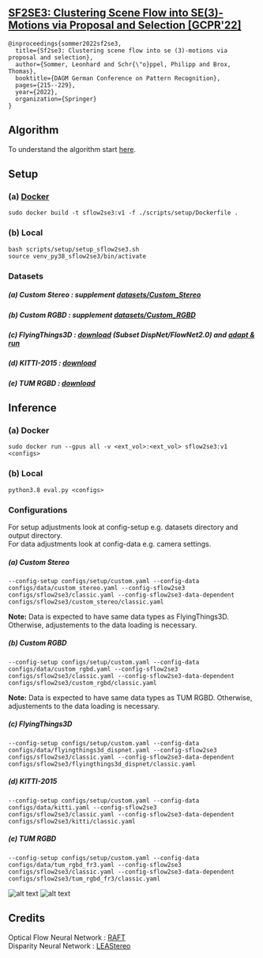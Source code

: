 
## [SF2SE3: Clustering Scene Flow into SE(3)-Motions via Proposal and Selection [GCPR'22]](https://arxiv.org/pdf/2209.08532.pdf)

```
@inproceedings{sommer2022sf2se3,
  title={Sf2se3: Clustering scene flow into se (3)-motions via proposal and selection},
  author={Sommer, Leonhard and Schr{\"o}ppel, Philipp and Brox, Thomas},
  booktitle={DAGM German Conference on Pattern Recognition},
  pages={215--229},
  year={2022},
  organization={Springer}
}
```


## Algorithm
To understand the algorithm start [here](tensor_operations/retrieval/sflow2se3/proposal_selection.py).

## Setup 

### (a) [Docker](scripts/setup/docker.md)    
`sudo docker build -t sflow2se3:v1 -f ./scripts/setup/Dockerfile . `

### (b) Local  
`bash scripts/setup/setup_sflow2se3.sh`  
`source venv_py38_sflow2se3/bin/activate`  

### Datasets
##### (a) Custom Stereo : supplement [datasets/Custom_Stereo](datasets/Custom_Stereo)  
##### (b) Custom RGBD : supplement [datasets/Custom_RGBD](datasets/Custom_RGBD)  
##### (c) FlyingThings3D : [download](https://lmb.informatik.uni-freiburg.de/resources/datasets/SceneFlowDatasets.en.html) (Subset DispNet/FlowNet2.0) and [adapt & run](scripts/setup/datasets/flyingthings3d_dispnet_2_seq_data.py) 
##### (d) KITTI-2015 : [download](http://www.cvlibs.net/datasets/kitti/eval_scene_flow.php?benchmark=stereo)
##### (e) TUM RGBD : [download](https://vision.in.tum.de/data/datasets/rgbd-dataset/download)

## Inference

### (a) Docker
`sudo docker run --gpus all -v <ext_vol>:<ext_vol> sflow2se3:v1 <configs>`

### (b) Local
`python3.8 eval.py <configs>`  


### Configurations

For setup adjustments look at config-setup e.g. datasets directory and output directory.  
For data adjustments look at config-data e.g. camera settings.

##### (a) Custom Stereo
`--config-setup configs/setup/custom.yaml --config-data configs/data/custom_stereo.yaml --config-sflow2se3 configs/sflow2se3/classic.yaml --config-sflow2se3-data-dependent configs/sflow2se3/custom_stereo/classic.yaml`  

**Note:** Data is expected to have same data types as FlyingThings3D. Otherwise, adjustements to the data loading is necessary.

##### (b) Custom RGBD
`--config-setup configs/setup/custom.yaml --config-data configs/data/custom_rgbd.yaml --config-sflow2se3 configs/sflow2se3/classic.yaml --config-sflow2se3-data-dependent configs/sflow2se3/custom_rgbd/classic.yaml`  

**Note:** Data is expected to have same data types as TUM RGBD. Otherwise, adjustements to the data loading is necessary.

##### (c) FlyingThings3D
`--config-setup configs/setup/custom.yaml --config-data configs/data/flyingthings3d_dispnet.yaml --config-sflow2se3 configs/sflow2se3/classic.yaml --config-sflow2se3-data-dependent configs/sflow2se3/flyingthings3d_dispnet/classic.yaml`  

##### (d) KITTI-2015
`--config-setup configs/setup/custom.yaml --config-data configs/data/kitti.yaml --config-sflow2se3 configs/sflow2se3/classic.yaml --config-sflow2se3-data-dependent configs/sflow2se3/kitti/classic.yaml`  

##### (e) TUM RGBD
`--config-setup configs/setup/custom.yaml --config-data configs/data/tum_rgbd_fr3.yaml --config-sflow2se3 configs/sflow2se3/classic.yaml --config-sflow2se3-data-dependent configs/sflow2se3/tum_rgbd_fr3/classic.yaml`  

![alt text](results/visuals/sf2se3_rigidmask_ft3d_A_0014_4.gif "Logo Title Text 1")
![alt text](results/visuals/kitti.gif "Logo Title Text 1")


## Credits

Optical Flow Neural Network : [RAFT](https://github.com/princeton-vl/RAFT)  
Disparity Neural Network : [LEAStereo](https://github.com/XuelianCheng/LEAStereo)  

